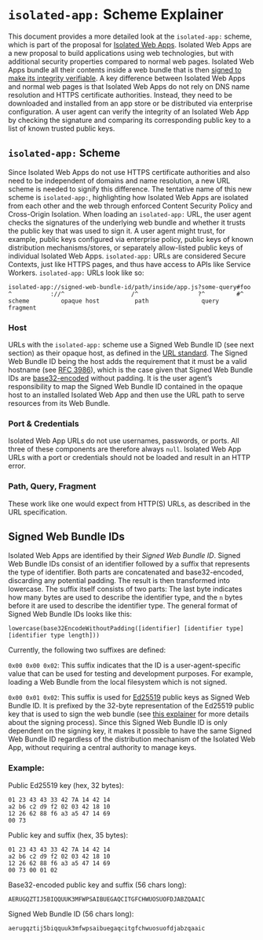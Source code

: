 # `isolated-app:` Scheme Explainer

This document provides a more detailed look at the `isolated-app:` scheme, which is part of the proposal for [Isolated Web Apps](./README.md).
Isolated Web Apps are a new proposal to build applications using web technologies, but with additional security properties compared to normal web pages.
Isolated Web Apps bundle all their contents inside a web bundle that is then [signed to make its integrity verifiable](https://github.com/WICG/webpackage/blob/main/explainers/integrity-signature.md).
A key difference between Isolated Web Apps and normal web pages is that Isolated Web Apps do not rely on DNS name resolution and HTTPS certificate authorities.
Instead, they need to be downloaded and installed from an app store or be distributed via enterprise configuration.
A user agent can verify the integrity of an Isolated Web App by checking the signature and comparing its corresponding public key to a list of known trusted public keys.

## `isolated-app:` Scheme

Since Isolated Web Apps do not use HTTPS certificate authorities and also need to be independent of domains and name resolution, a new URL scheme is needed to signify this difference.
The tentative name of this new scheme is `isolated-app:`, highlighting how Isolated Web Apps are isolated from each other and the web through enforced Content Security Policy and Cross-Origin Isolation.
When loading an `isolated-app:` URL, the user agent checks the signatures of the underlying web bundle and whether it trusts the public key that was used to sign it.
A user agent might trust, for example, public keys configured via enterprise policy, public keys of known distribution mechanisms/stores, or separately allow-listed public keys of individual Isolated Web Apps.
`isolated-app:` URLs are considered Secure Contexts, just like HTTPS pages, and thus have access to APIs like Service Workers. `isolated-app:` URLs look like so:

```
isolated-app://signed-web-bundle-id/path/inside/app.js?some-query#foo
^           ://^                   /^                 ?^         #^
scheme         opaque host          path               query      fragment
```

### Host

URLs with the `isolated-app:` scheme use a Signed Web Bundle ID (see next section) as their opaque host, as defined in the [URL standard](https://url.spec.whatwg.org/).
The Signed Web Bundle ID being the host adds the requirement that it must be a valid hostname (see [RFC 3986](https://www.rfc-editor.org/rfc/rfc3986)), which is the case given that Signed Web Bundle IDs are [base32-encoded](https://datatracker.ietf.org/doc/html/rfc4648) without padding.
It is the user agent’s responsibility to map the Signed Web Bundle ID contained in the opaque host to an installed Isolated Web App and then use the URL path to serve resources from its Web Bundle.

### Port & Credentials

Isolated Web App URLs do not use usernames, passwords, or ports.
All three of these components are therefore always `null`.
Isolated Web App URLs with a port or credentials should not be loaded and result in an HTTP error.

### Path, Query, Fragment

These work like one would expect from HTTP(S) URLs, as described in the URL specification.

## Signed Web Bundle IDs

Isolated Web Apps are identified by their _Signed Web Bundle ID_.
Signed Web Bundle IDs consist of an identifier followed by a suffix that represents the type of identifier.
Both parts are concatenated and base32-encoded, discarding any potential padding.
The result is then transformed into lowercase.
The suffix itself consists of two parts: The last byte indicates how many bytes are used to describe the identifier type, and the `n` bytes before it are used to describe the identifier type.
The general format of Signed Web Bundle IDs looks like this:

```
lowercase(base32EncodeWithoutPadding([identifier] [identifier type] [identifier type length]))
```

Currently, the following two suffixes are defined:

`0x00 0x00 0x02`: This suffix indicates that the ID is a user-agent-specific value that can be used for testing and development purposes.
For example, loading a Web Bundle from the local filesystem which is not signed.

`0x00 0x01 0x02`: This suffix is used for [Ed25519](https://datatracker.ietf.org/doc/html/rfc8032) public keys as Signed Web Bundle ID.
It is prefixed by the 32-byte representation of the Ed25519 public key that is used to sign the web bundle (see [this explainer](https://github.com/WICG/webpackage/blob/main/explainers/integrity-signature.md) for more details about the signing process).
Since this Signed Web Bundle ID is only dependent on the signing key, it makes it possible to have the same Signed Web Bundle ID regardless of the distribution mechanism of the Isolated Web App, without requiring a central authority to manage keys.

### Example:

Public Ed25519 key (hex, 32 bytes):
```
01 23 43 43 33 42 7A 14 42 14
a2 b6 c2 d9 f2 02 03 42 18 10
12 26 62 88 f6 a3 a5 47 14 69
00 73
```

Public key and suffix (hex, 35 bytes):
```
01 23 43 43 33 42 7A 14 42 14
a2 b6 c2 d9 f2 02 03 42 18 10
12 26 62 88 f6 a3 a5 47 14 69
00 73 00 01 02
```

Base32-encoded public key and suffix (56 chars long):
```
AERUGQZTIJ5BIQQUUK3MFWPSAIBUEGAQCITGFCHWUOSUOFDJABZQAAIC
```

Signed Web Bundle ID (56 chars long):
```
aerugqztij5biqquuk3mfwpsaibuegaqcitgfchwuosuofdjabzqaaic
```